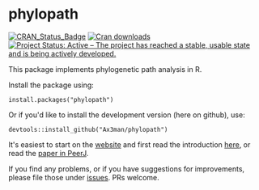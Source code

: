 # phylopath

[![CRAN_Status_Badge](http://www.r-pkg.org/badges/version/phylopath)](https://cran.r-project.org/package=phylopath) [![Cran downloads](http://cranlogs.r-pkg.org/badges/grand-total/phylopath)](http://cran.rstudio.com/web/packages/phylopath/index.html) [![Project Status: Active – The project has reached a stable, usable state and is being actively developed.](http://www.repostatus.org/badges/latest/active.svg)](http://www.repostatus.org/#active)

This package implements phylogenetic path analysis in R.

Install the package using:

```{r}
install.packages("phylopath")
```

Or if you'd like to install the development version (here on github), use:

```{r}
devtools::install_github("Ax3man/phylopath")
```

It's easiest to start on the [website](https://ax3man.github.io/phylopath) and first read the introduction [here](https://ax3man.github.io/phylopath/articles/intro_to_phylopath.html), or read the [paper in PeerJ](https://doi.org/10.7717/peerj.4718).

If you find any problems, or if you have suggestions for improvements, please file those under [issues](/issue). PRs welcome.
